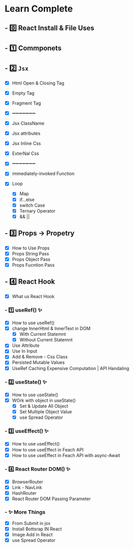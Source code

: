 # Learn Complete

## - 0️⃣ React Install & File Uses

## - 1️⃣ Commponets

## - 2️⃣ `Jsx`

- [x] Html Open & Closing Tag
- [x] Empty Tag
- [x] Fragment Tag

- [x] ➖➖➖➖➖➖➖

- [x] Jsx ClassName
- [x] Jsx attributes
- [x] Jsx Inline Css
- [x] ExterNal Css
- [x] ➖➖➖➖➖➖➖

- [x] immediately-invoked Function
- [x] Loop
  - [x] Map
  - [x] if...else
  - [x] switch Case
  - [x] Ternary Operator
  - [x] && ||

## - 3️⃣ Props -> Propetry

- [x] How to Use Props
- [x] Props String Pass
- [x] Props Object Pass
- [x] Props Fucntion Pass

## - 4️⃣ React Hook

- [x] What us React Hook

### - 1️⃣ useRef() ✨

- [x] How to use useRef()
- [x] change InnerHtml & InnerText in DOM
  - [x] With Current Statemnt
  - [x] Without Current Statemnt
- [x] Use Attribute
- [x] Use In Input
- [x] Add & Remove - Css Class
- [x] Persisted Mutable Values
- [x] UseRef Caching Expensive Computation | API Handaling

### - 2️⃣ useState() ✨

- [x] How to use useState()
- [x] WOrk with object in useState()
  - [x] Set & Update All Object
  - [x] Set Multiple Object Value
  - [x] use Spread Operator

### - 3️⃣ useEffect() ✨

- [x] How to use useEffect()
- [x] How to use useEffect in Feach API
- [x] How to use useEffect in Feach API with async-Await

### - 4️⃣ React Router DOM() ✨

- [x] BrowserRouter
- [x] Link - NavLink
- [x] HashRouter
- [x] React Router DOM Passing Parameter

### - ✨ More Things

- [x] From Submit in jsx
- [x] Install Bottsrap IN React
- [x] Image Add in React
- [x] use Spread Operator
